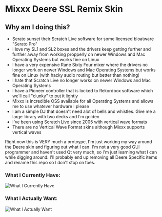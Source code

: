 # Mixxx Deere SSL Remix Skin

## Why am I doing this?
  - Serato sunset their Scratch Live software for some licensed bloatware "Serato Pro"
  - I love my SL1 and SL2 boxes and the drivers keep getting further and further away from working propperly on newer Windows and Mac Operating Systems but works fine on Linux
  - I have a very expensive Rane Sixty Four mixer where the drivers no longer work on newer Windows and Mac Operating Systems but works fine on Linux (with hacky audio routing but better than nothing)
  - I hate that Scratch Live no longer works on newer Windows and Mac Operating Systems
  - I have a Pioneer controller that is locked to Rekordbox software which we'll call "clunky" to put it lightly
  - Mixxx is incredible OSS available for all Operating Systems and allows me to use whatever hardware I please
  - I am a simple DJ that doesn't need alot of bells and whistles. Give me a large library with two decks and I'm golden.
  - I've been using Scratch Live since 2005 with vertical wave formats
  - There are no Vertical Wave Format skins although Mixxx supports vertical waves

Right now this is VERY much a protoype, I'm just working my way around the Deere skin and figuring out what I can. I'm not a very good GUI programmer and haven't used Qt very much, so I'm just learning what I can while digging around. I'll probably end up removing all Deere Specific items and rename this repo so I don't stop on toes.

### What I Currently Have:
![What I Currently Have](https://wiki.biondizzle.com/Screenshot%20from%202022-11-01%2002-06-25.png)


### What I Actually Want:
![What I Actually Want](https://wiki.biondizzle.com/scratchlive.jpg)